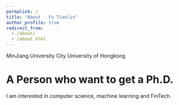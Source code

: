 ```yaml
---
permalink: /
title: "About - Fu Tianlin"
author_profile: true
redirect_from: 
  - /about/
  - /about.html
---
```

<!-- 这个页面是about首页 -->
MinJiang University
City University of Hongkong

A Person who want to get a Ph.D.
======
I am interested in computer science, machine learning and FinTech.
